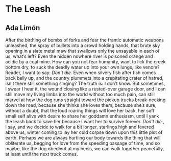 # The Leash
## Ada Limón
After the birthing of bombs of forks and fear
the frantic automatic weapons unleashed,
the spray of bullets into a crowd holding hands,
that brute sky opening in a slate metal maw
that swallows only the unsayable in each of us, what’s
left? Even the hidden nowhere river is poisoned
orange and acidic by a coal mine. How can
you not fear humanity, want to lick the creek
bottom dry, to suck the deadly water up into
your own lungs, like venom? Reader, I want to
say: _Don’t die._ Even when silvery fish after fish
comes back belly up, and the country plummets
into a crepitating crater of hatred, isn’t there still
something singing? The truth is: I don’t know.
But sometimes, I swear I hear it, the wound closing
like a rusted-over garage door, and I can still move
my living limbs into the world without too much
pain, can still marvel at how the dog runs straight
toward the pickup trucks break-necking down
the road, because she thinks she loves them,
because she’s sure, without a doubt, that the loud
roaring things will love her back, her soft small self
alive with desire to share her goddamn enthusiasm,
until I yank the leash back to save her because
I want her to survive forever. _Don’t die_ , I say,
and we decide to walk for a bit longer, starlings
high and fevered above us, winter coming to lay
her cold corpse down upon this little plot of earth.
Perhaps we are always hurtling our body towards
the thing that will obliterate us, begging for love
from the speeding passage of time, and so maybe,
like the dog obedient at my heels, we can walk together
peacefully, at least until the next truck comes.